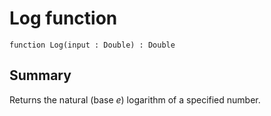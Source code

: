 # Log function

`function Log(input : Double) : Double`

## Summary
Returns the natural (base _e_) logarithm of a specified number.
